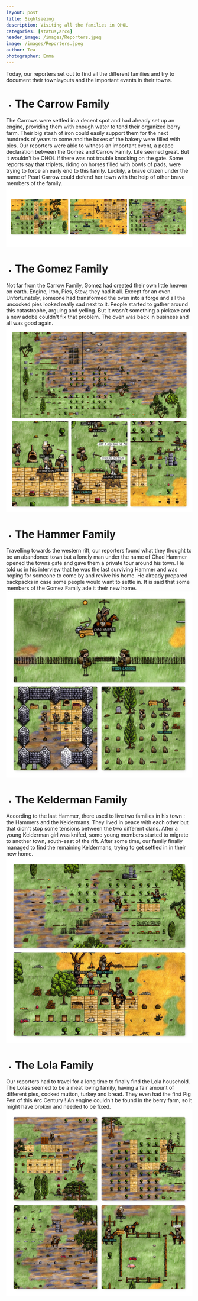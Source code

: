 ```yaml
---
layout: post
title: Sightseeing
description: Visiting all the families in OHOL
categories: [status,arc4]
header_image: /images/Reporters.jpeg
image: /images/Reporters.jpeg
author: Tea
photographer: Emma
---
```


Today, our reporters set out to find all the different families and try to document their townlayouts and the important events in their towns.

* # The Carrow Family

The Carrows were settled in a decent spot and had already set up an engine, providing them with enough water to tend their organized berry farm. Their big stash of iron could easily support them for the next hundreds of years to come and the boxes of the bakery were filled with pies. Our reporters were able to witness an important event, a peace declaration between the Gomez and Carrow Family. Life seemed great. But it wouldn't be OHOL if there was not trouble knocking on the gate. Some reports say that triplets, riding on horses filled with bowls of pads, were trying to force an early end to this family. Luckily, a brave citizen under the name of Pearl Carrow could defend her town with the help of other brave members of the family.
![image](/images/carrow.jpg)

* # The Gomez Family

Not far from the Carrow Family, Gomez had created their own little heaven on earth. Engine, Iron, Pies, Stew, they had it all. Except for an oven. Unfortunately, someone had transformed the oven into a forge and all the uncooked pies looked really sad next to it. People started to gather around this catastrophe, arguing and yelling. But it wasn't something a pickaxe and a new adobe couldn't fix that problem. The oven was back in business and all was good again.
![image](/images/Gomez.jpg)

* # The Hammer Family

Travelling towards the western rift, our reporters found what they thought to be an abandoned town but a lonely man under the name of Chad Hammer opened the towns gate and gave them a private tour around his town. He told us in his interview that he was the last surviving Hammer and was hoping for someone to come by and revive his home. He already prepared backpacks in case some people would want to settle in. It is said that some members of the Gomez Family ade it their new home.
![image](/images/Hammer.jpg)

* # The Kelderman Family

According to the last Hammer, there used to live two families in his town : the Hammers and the Keldermans. They lived in peace with each other but that didn't stop some tensions between the two different clans. After a young Kelderman girl was knifed, some young members started to migrate to another town, south-east of the rift. After some time, our family finally managed to find the remaining Keldermans, trying to get settled in in their new home.
![image](/images/Kelderman.jpg)

* # The Lola Family

Our reporters had to travel for a long time to finally find the Lola household. The Lolas seemed to be a meat loving family, having a fair amount of different pies, cooked mutton, turkey and bread. They even had the first Pig Pen of this Arc Century ! An engine couldn't be found in the berry farm, so it might have broken and needed to be fixed.
![image](/images/lola.jpg)